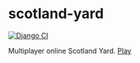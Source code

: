 # scotland-yard

[![Django CI](https://github.com/romirk/scotland-yard/actions/workflows/django.yml/badge.svg?branch=main)](https://github.com/romirk/scotland-yard/actions/workflows/django.yml)

Multiplayer online Scotland Yard.
[Play](http://scotlandyard.imagifight.in)
